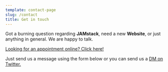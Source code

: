 ```yaml
---
template: contact-page
slug: /contact
title: Get in touch
---
```

Got a burning question regarding **JAMstack**, need a new **Website**, or just anything in general. We are happy to talk.

<a href="https://calendly.com/blackboxmd/ctanow/" target="_blank">
Looking for an appointment online? Click here!</a>

Just send us a message using the form below or you can send us a <a href="https://twitter.com/BBMediaDesign" target="_blank">DM on Twitter.</a>